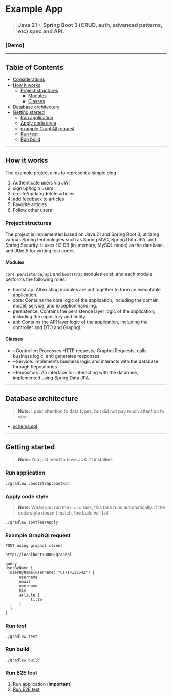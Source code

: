 # Example App

> ### **Java 21 + Spring Boot 3**  (CRUD, auth, advanced patterns, etc) spec and API.

### [Demo]

---

## Table of Contents
* [Considerations](#considerations)
* [How it works](#how-it-works)
  * [Project structures](#project-structures)
     * [Modules](#modules)
     * [Classes](#classes)
* [Database architecture](#database-architecture)
* [Getting started](#getting-started)
   * [Run application](#run-application)
   * [Apply code style](#apply-code-style)
   * [example GraphQl request](#apply-code-style)
   * [Run test](#run-test)
   * [Run build](#run-build)


---


## How it works
The example project aims to represent a simple blog  


1. Authenticate users via JWT 
2. sign up/login users
3. create/update/detete articles
4. add feedback to articles
5. Favorite articles
6. Follow other users

### Project structures
The project is implemented based on Java 21 and Spring Boot 3, 
utilizing various Spring technologies such as Spring MVC, Spring Data JPA, and Spring Security. 
It uses H2 DB (in-memory, MySQL mode) as the database.
and JUnit5 for writing test codes.

#### Modules


`core`, `persistence`, `api` and `bootstrap` modules exist, and each module performs the following roles.

- bootstrap: All existing modules are put together to form an executable application.
- core: Contains the core logic of the application, including the domain model, service, and exception handling.
- persistence: Contains the persistence layer logic of the application, including the repository and entity.
- api: Contains the API layer logic of the application, including the controller and DTO and Graphql.


#### Classes
- ~Controller: Processes HTTP requests, Graphql Requests, calls business logic, and generates responses.
- ~Service: Implements business logic and interacts with the database through Repositories.
- ~Repository: An interface for interacting with the database, implemented using Spring Data JPA. 

---

## Database architecture
> **Note:** I paid attention to data types, but did not pay much attention to size.


- [schema.sql](database/schema.sql)

---

## Getting started

> **Note:** You just need to have JDK 21 installed.

### Run application

```shell
./gradlew :bootstrap:bootRun
```

### Apply code style

> **Note:** When you run the `build` task, this task runs automatically. If the code style doesn't match, the build will fail.

```shell
./gradlew spotlessApply
```


### Example GraphQl request
```shell
POST using graphql client

http://localhost:8080/graphql

query
UserByName {
  userByName(username: "u1714138542") { 
      username
      email
      username
      bio
      article {
           title
      }
  }
}
```


### Run test

```shell
./gradlew test
```

### Run build

```shell
./gradlew build
```

### Run E2E test

1. Run application (**important**)
2. [Run E2E test](e2e/README.md#running-api-tests-locally)

